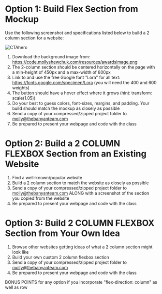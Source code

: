 # Option 1: Build Flex Section from Mockup

Use the following screenshot and specifications listed below to build a 2 column section for a website:

![CTAhero](https://code.mollyshewchuk.com/resources/flexbox-mockup.jpg)

1. Download the background image from: https://code.mollyshewchuk.com/resources/awardsImage.png
2. The 2-column section should be centered horizontally on the page with a min-height of 450px and a max-width of 800px
3. Link to and use the free Google font "Lora" for all text: https://fonts.google.com/specimen/Lora (you will need the 400 and 600 weights)
4. The button should have a hover effect where it grows (hint: transform: scale(1.05))
5. Do your best to guess colors, font-sizes, margins, and padding. Your build should match the mockup as closely as possible
6. Send a copy of your compressed/zipped project folder to molly@thebanyanteam.com
7. Be prepared to present your webpage and code with the class

# Option 2: Build a 2 COLUMN FLEXBOX Section from an Existing Website

1. Find a well-known/popular website
2. Build a 2 column section to match the website as closely as possible
3. Send a copy of your compressed/zipped project folder to molly@thebanyanteam.com ALONG with a screenshot of the section you copied from the website
4. Be prepared to present your webpage and code with the class

# Option 3: Build 2 COLUMN FLEXBOX Section from Your Own Idea

1. Browse other websites getting ideas of what a 2 column section might look like
2. Build your own custom 2 column flexbox section
3. Send a copy of your compressed/zipped project folder to molly@thebanyanteam.com
4. Be prepared to present your webpage and code with the class

BONUS POINTS for any option if you incorporate "flex-direction: column" as well as row
